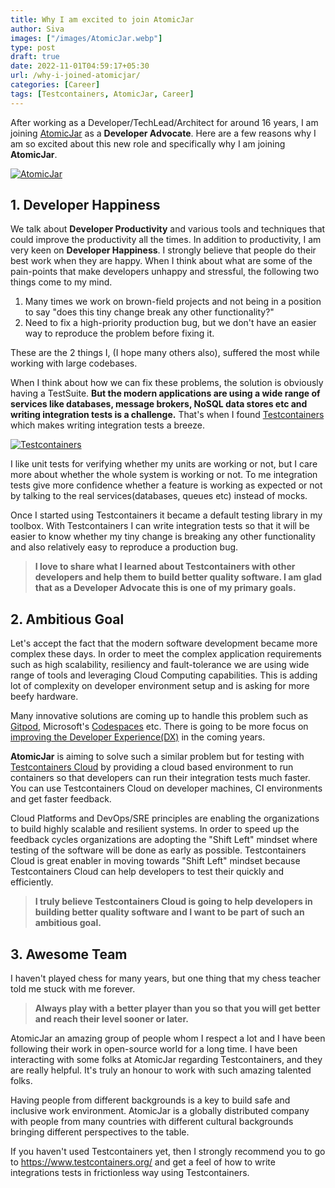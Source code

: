 ```yaml
---
title: Why I am excited to join AtomicJar
author: Siva
images: ["/images/AtomicJar.webp"]
type: post
draft: true
date: 2022-11-01T04:59:17+05:30
url: /why-i-joined-atomicjar/
categories: [Career]
tags: [Testcontainers, AtomicJar, Career]
---
```


After working as a Developer/TechLead/Architect for around 16 years, I am joining [AtomicJar](https://www.atomicjar.com/) as a **Developer Advocate**.
Here are a few reasons why I am so excited about this new role and specifically why I am joining **AtomicJar**.

[![AtomicJar](/images/AtomicJar.webp "AtomicJar")](https://www.atomicjar.com/)

## 1. Developer Happiness
We talk about **Developer Productivity** and various tools and techniques that could improve the productivity all the times.
In addition to productivity, I am very keen on **Developer Happiness**. I strongly believe that people do their best work when they are happy.
When I think about what are some of the pain-points that make developers unhappy and stressful, the following two things come to my mind.

1. Many times we work on brown-field projects and not being in a position to say "does this tiny change break any other functionality?"
2. Need to fix a high-priority production bug, but we don't have an easier way to reproduce the problem before fixing it.

These are the 2 things I, (I hope many others also), suffered the most while working with large codebases.

When I think about how we can fix these problems, the solution is obviously having a TestSuite.
**But the modern applications are using a wide range of services like databases, message brokers, NoSQL data stores etc and writing integration tests is a challenge.**
That's when I found [Testcontainers](https://www.testcontainers.org/) which makes writing integration tests a breeze.

[![Testcontainers](/images/testcontainers-logo.webp "Testcontainers")](https://www.testcontainers.org/)

I like unit tests for verifying whether my units are working or not, but I care more about whether the whole system is working or not.
To me integration tests give more confidence whether a feature is working as expected or not by talking to the real services(databases, queues etc) instead of mocks.

Once I started using Testcontainers it became a default testing library in my toolbox.
With Testcontainers I can write integration tests so that it will be easier to know whether my tiny change is breaking any other functionality and also relatively easy to reproduce a production bug.

> **I love to share what I learned about Testcontainers with other developers and help them to build better quality software.
I am glad that as a Developer Advocate this is one of my primary goals.**

## 2. Ambitious Goal
Let's accept the fact that the modern software development became more complex these days.
In order to meet the complex application requirements such as high scalability, resiliency and fault-tolerance we are using wide range of tools and leveraging Cloud Computing capabilities.
This is adding lot of complexity on developer environment setup and is asking for more beefy hardware.

Many innovative solutions are coming up to handle this problem such as [Gitpod](https://www.gitpod.io/), Microsoft's [Codespaces](https://github.com/features/codespaces) etc.
There is going to be more focus on [improving the Developer Experience(DX)](https://www.atomicjar.com/2021/12/why-will-2022-be-the-year-of-devtools-2-0/) in the coming years.

**AtomicJar** is aiming to solve such a similar problem but for testing with [Testcontainers Cloud](https://www.testcontainers.cloud/) 
by providing a cloud based environment to run containers so that developers can run their integration tests much faster.
You can use Testcontainers Cloud on developer machines, CI environments and get faster feedback.

Cloud Platforms and DevOps/SRE principles are enabling the organizations to build highly scalable and resilient systems.
In order to speed up the feedback cycles organizations are adopting the "Shift Left" mindset where testing of the software will be done as early as possible.
Testcontainers Cloud is great enabler in moving towards "Shift Left" mindset because Testcontainers Cloud can help developers to test their quickly and efficiently.

> **I truly believe Testcontainers Cloud is going to help developers in building better quality software and I want to be part of such an ambitious goal.**

## 3. Awesome Team
I haven't played chess for many years, but one thing that my chess teacher told me stuck with me forever.

> **Always play with a better player than you so that you will get better  and reach their level sooner or later.**

AtomicJar an amazing group of people whom I respect a lot and I have been following their work in open-source world for a long time.
I have been interacting with some folks at AtomicJar regarding Testcontainers, and they are really helpful.
It's truly an honour to work with such amazing talented folks.

Having people from different backgrounds is a key to build safe and inclusive work environment.
AtomicJar is a globally distributed company with people from many countries 
with different cultural backgrounds bringing different perspectives to the table.

If you haven't used Testcontainers yet, then I strongly recommend you to go to https://www.testcontainers.org/ 
and get a feel of how to write integrations tests in frictionless way using Testcontainers.